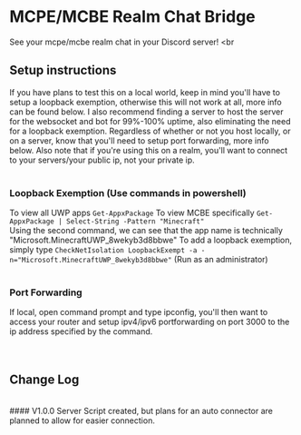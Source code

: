 # MCPE/MCBE Realm Chat Bridge
See your mcpe/mcbe realm chat in your Discord server!
<br<br>

## Setup instructions
If you have plans to test this on a local world, keep in mind you'll have to setup a loopback exemption, otherwise this will not work at all, more info can be found below. I also recommend finding a server to host the server for the websocket and bot for 99%-100% uptime, also eliminating the need for a loopback exemption. Regardless of whether or not you host locally, or on a server, know that you'll need to setup port forwarding, more info below. Also note that if you're using this on a realm, you'll want to connect to your servers/your public ip, not your private ip.
<br><br>
### Loopback Exemption (Use commands in powershell)
To view all UWP apps `Get-AppxPackage`
To view MCBE specifically `Get-AppxPackage | Select-String -Pattern "Minecraft"`
<br>
Using the second command, we can see that the app name is technically "Microsoft.MinecraftUWP_8wekyb3d8bbwe"
To add a loopback exemption, simply type `CheckNetIsolation LoopbackExempt -a -n="Microsoft.MinecraftUWP_8wekyb3d8bbwe"` (Run as an administrator)
<br><br>
### Port Forwarding
If local, open command prompt and type ipconfig, you'll then want to access your router and setup ipv4/ipv6 portforwarding on port 3000 to the ip address specified by the command. 
<br><br><br>
## Change Log
<br>
#### V1.0.0
Server Script created, but plans for an auto connector are planned to allow for easier connection.
